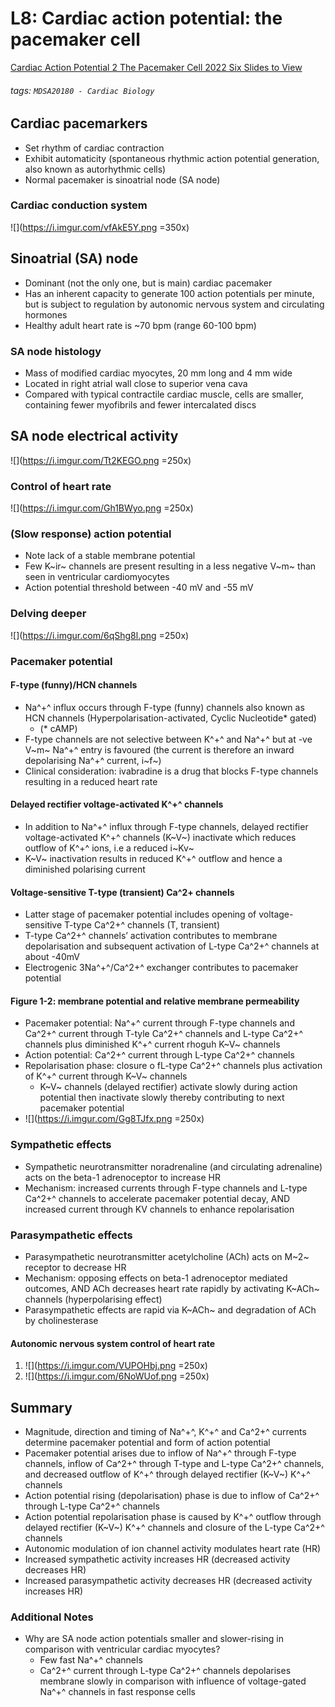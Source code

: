 # L8: Cardiac action potential: the pacemaker cell
[Cardiac Action Potential 2 The Pacemaker Cell 2022 Six Slides to View](https://brightspace.ucd.ie/d2l/le/content/155449/viewContent/1823185/View)
###### tags: `MDSA20180 - Cardiac Biology`

## Cardiac pacemarkers
- Set rhythm of cardiac contraction
- Exhibit automaticity (spontaneous rhythmic action potential generation, also known as autorhythmic cells)
- Normal pacemaker is sinoatrial node (SA node)

### Cardiac conduction system
![](https://i.imgur.com/vfAkE5Y.png =350x)

## Sinoatrial (SA) node 
- Dominant (not the only one, but is main) cardiac pacemaker
- Has an inherent capacity to generate 100 action potentials per minute, but is subject to regulation by autonomic nervous system and circulating hormones
- Healthy adult heart rate is ~70 bpm (range 60-100 bpm)

### SA node histology
- Mass of modified cardiac myocytes, 20 mm long and 4 mm wide
- Located in right atrial wall close to superior vena cava
- Compared with typical contractile cardiac muscle, cells are smaller, containing fewer myofibrils and fewer intercalated discs

## SA node electrical activity
![](https://i.imgur.com/Tt2KEGO.png =250x)

### Control of heart rate
![](https://i.imgur.com/Gh1BWyo.png =250x)

### (Slow response) action potential
- Note lack of a stable membrane potential
- Few K~ir~ channels are present resulting in a less negative V~m~ than seen in ventricular cardiomyocytes
- Action potential threshold between -40 mV and -55 mV

### Delving deeper
![](https://i.imgur.com/6qShg8l.png =250x)

### Pacemaker potential
#### F-type (funny)/HCN channels
- Na^+^ influx occurs through F-type (funny) channels also known as HCN channels (Hyperpolarisation-activated, Cyclic Nucleotide* gated)
    - (* cAMP)
- F-type channels are not selective between K^+^ and Na^+^ but at -ve V~m~ Na^+^ entry is favoured (the current is therefore an inward depolarising Na^+^ current, i~f~)
- Clinical consideration: ivabradine is a drug that blocks F-type channels resulting in a reduced heart rate

#### Delayed rectifier voltage-activated K^+^ channels
- In addition to Na^+^ influx through F-type channels, delayed rectifier voltage-activated K^+^ channels (K~V~) inactivate which reduces outflow of K^+^ ions, i.e a reduced i~Kv~
- K~V~ inactivation results in reduced K^+^ outflow and hence a diminished polarising current 

#### Voltage-sensitive T-type (transient) Ca^2+ channels
- Latter stage of pacemaker potential includes opening of voltage-sensitive T-type Ca^2+^ channels (T, transient)
- T-type Ca^2+^ channels’ activation contributes to membrane depolarisation and subsequent activation of L-type Ca^2+^ channels at about -40mV
- Electrogenic 3Na^+^/Ca^2+^ exchanger contributes to pacemaker potential

#### Figure 1-2: membrane potential and relative membrane permeability
- Pacemaker potential: Na^+^ current through F-type channels and Ca^2+^ current through T-tyle Ca^2+^ channels and L-type Ca^2+^ channels plus diminished K^+^ current rhoguh K~V~ channels
- Action potential: Ca^2+^ current through L-type Ca^2+^ channels
- Repolarisation phase: closure o fL-type Ca^2+^ channels plus activation of K^+^ current through K~V~ channels
    - K~V~ channels (delayed rectifier) activate slowly during action potential then inactivate slowly thereby contributing to next pacemaker potential
- ![](https://i.imgur.com/Gg8TJfx.png =250x)

### Sympathetic effects
- Sympathetic neurotransmitter noradrenaline (and circulating adrenaline) acts on the beta-1 adrenoceptor to increase HR
- Mechanism: increased currents through F-type channels and L-type Ca^2+^ channels to accelerate pacemaker potential decay, AND increased current through KV channels to enhance repolarisation

### Parasympathetic effects
- Parasympathetic neurotransmitter acetylcholine (ACh) acts on M~2~ receptor to decrease HR
- Mechanism: opposing effects on beta-1 adrenoceptor mediated outcomes, AND ACh decreases heart rate rapidly by activating K~ACh~ channels (hyperpolarising effect)
- Parasympathetic effects are rapid via K~ACh~ and degradation of ACh by cholinesterase 

#### Autonomic nervous system control of heart rate
1. ![](https://i.imgur.com/VUPOHbj.png =250x)
2. ![](https://i.imgur.com/6NoWUof.png =250x)

## Summary
- Magnitude, direction and timing of Na^+^, K^+^ and Ca^2+^ currents determine pacemaker potential and form of action potential
- Pacemaker potential arises due to inflow of Na^+^ through F-type channels, inflow of Ca^2+^ through T-type and L-type Ca^2+^ channels, and decreased outflow of K^+^ through delayed rectifier (K~V~) K^+^ channels
- Action potential rising (depolarisation) phase is due to inflow of Ca^2+^ through L-type Ca^2+^ channels
- Action potential repolarisation phase is caused by K^+^ outflow through delayed rectifier (K~V~) K^+^ channels and closure of the L-type Ca^2+^ channels 
- Autonomic modulation of ion channel activity modulates heart rate (HR)
- Increased sympathetic activity increases HR (decreased activity decreases HR)
- Increased parasympathetic activity decreases HR (decreased activity increases HR)

### Additional Notes
- Why are SA node action potentials smaller and slower-rising in comparison with ventricular cardiac myocytes?
    - Few fast Na^+^ channels
    - Ca^2+^ current through L-type Ca^2+^ channels depolarises membrane slowly in comparison with influence of voltage-gated Na^+^ channels in fast response cells

